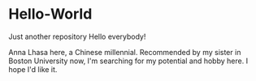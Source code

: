 # Hello-World
Just another repository
Hello everybody!

Anna Lhasa here, a Chinese millennial. Recommended by my sister in Boston University now, I'm searching for my potential and hobby here. I hope I'd like it.
